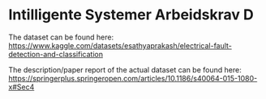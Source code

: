# Intilligente Systemer Arbeidskrav D

The dataset can be found here:
https://www.kaggle.com/datasets/esathyaprakash/electrical-fault-detection-and-classification

The description/paper report of the actual dataset can be found here:
https://springerplus.springeropen.com/articles/10.1186/s40064-015-1080-x#Sec4